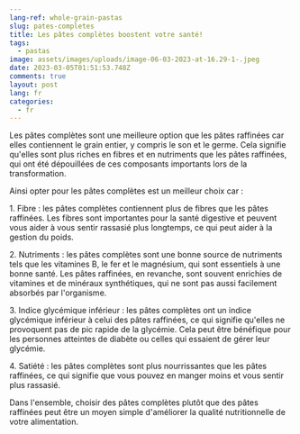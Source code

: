 ```yaml
---
lang-ref: whole-grain-pastas
slug: pates-completes
title: Les pâtes complètes boostent votre santé!
tags:
  - pastas
image: assets/images/uploads/image-06-03-2023-at-16.29-1-.jpeg
date: 2023-03-05T01:51:53.748Z
comments: true
layout: post
lang: fr
categories:
  - fr
---
```

Les pâtes complètes sont une meilleure option que les pâtes raffinées car elles contiennent le grain entier, y compris le son et le germe. Cela signifie qu'elles sont plus riches en fibres et en nutriments que les pâtes raffinées, qui ont été dépouillées de ces composants importants lors de la transformation.

Ainsi opter pour les pâtes complètes est un meilleur choix car :

1. Fibre : les pâtes complètes contiennent plus de fibres que les pâtes raffinées. Les fibres sont importantes pour la santé digestive et peuvent vous aider à vous sentir rassasié plus longtemps, ce qui peut aider à la gestion du poids.

2. Nutriments : les pâtes complètes sont une bonne source de nutriments tels que les vitamines B, le fer et le magnésium, qui sont essentiels à une bonne santé. Les pâtes raffinées, en revanche, sont souvent enrichies de vitamines et de minéraux synthétiques, qui ne sont pas aussi facilement absorbés par l'organisme.

3. Indice glycémique inférieur : les pâtes complètes ont un indice glycémique inférieur à celui des pâtes raffinées, ce qui signifie qu'elles ne provoquent pas de pic rapide de la glycémie. Cela peut être bénéfique pour les personnes atteintes de diabète ou celles qui essaient de gérer leur glycémie.

4. Satiété : les pâtes complètes sont plus nourrissantes que les pâtes raffinées, ce qui signifie que vous pouvez en manger moins et vous sentir plus rassasié.

Dans l'ensemble, choisir des pâtes complètes plutôt que des pâtes raffinées peut être un moyen simple d'améliorer la qualité nutritionnelle de votre alimentation.
